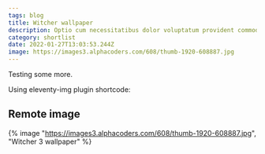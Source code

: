 ```yaml
---
tags: blog
title: Witcher wallpaper
description: Optio cum necessitatibus dolor voluptatum provident commodi et. Qui aperiam fugiat nemo cumque.
category: shortlist
date: 2022-01-27T13:03:53.244Z
image: https://images3.alphacoders.com/608/thumb-1920-608887.jpg
---
```


Testing some more.

Using eleventy-img plugin shortcode:

## Remote image

{% image "https://images3.alphacoders.com/608/thumb-1920-608887.jpg", "Witcher 3 wallpaper" %}
